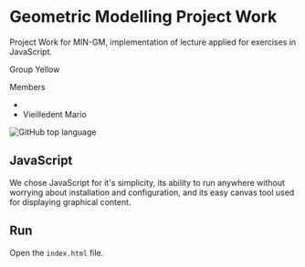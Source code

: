 # Geometric Modelling Project Work

Project Work for MIN-GM, implementation of lecture applied for exercises in JavaScript.

Group Yellow

Members

- 
- Vieilledent Mario

![GitHub top language](https://img.shields.io/github/languages/top/MarioVieilledent/MIN-GM-Yellow)

## JavaScript

We chose JavaScript for it's simplicity, its ability to run anywhere without worrying about installation and configuration, and its easy canvas tool used for displaying graphical content.

## Run

Open the `index.html` file.